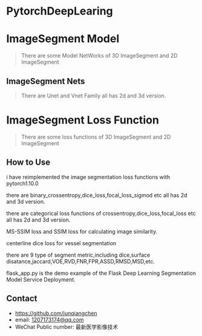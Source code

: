 # PytorchDeepLearing

# ImageSegment Model
> There are some Model NetWorks of 3D ImageSegment and 2D ImageSegment

## ImageSegment Nets
> There are Unet and Vnet Family all has 2d and 3d version.

# ImageSegment Loss Function
> There are some loss functions of 3D ImageSegment and 2D ImageSegment

## How to Use
i have reimplemented the image segmentation loss functions with pytorch1.10.0

there are binary_crossentropy,dice_loss,focal_loss_sigmod etc all has 2d and 3d version.

there are categorical loss functions of crossentropy,dice_loss,focal_loss etc all has 2d and 3d version.

MS-SSIM loss and SSIM loss for calculating image similarity.

centerline dice loss for vessel segmentation

there are 9 type of segment metric,including dice,surface disatance,jaccard,VOE,RVD,FNR,FPR,ASSD,RMSD,MSD,etc.

flask_app.py is the demo example of the Flask Deep Learning Segmentation Model Service Deployment.

## Contact
* https://github.com/junqiangchen
* email: 1207173174@qq.com
* WeChat Public number: 最新医学影像技术
